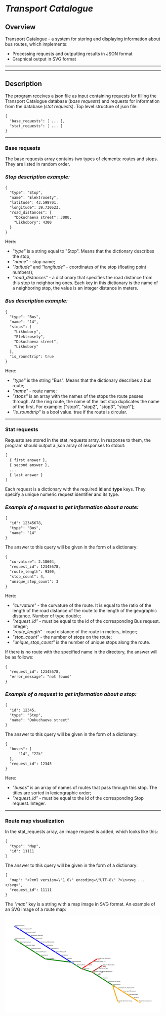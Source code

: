 <h1><i> Transport Catalogue</i></h1>

## **Overview**

Transport Catalogue - a system for storing and displaying information about bus routes, which implements:
* Processing requests and outputting results in JSON format
* Graphical output in SVG format
_____
______
## **Description**
The program receives a json file as input containing requests for filling the Transport Catalogue database (*base requests*) and requests for information from the database (*stat requests*). Top level structure of json file:
```
{
  "base_requests": [ ... ],
  "stat_requests": [ ... ]
} 
```
_____ 
### **Base requests**
The base requests array contains two types of elements: routes and stops. They are listed in random order.

### *Stop description example:*
```
{
  "type": "Stop",
  "name": "Elektrosety",
  "latitude": 43.598701,
  "longitude": 39.730623,
  "road_distances": {
    "Dokuchaeva street": 3000,
    "Likhobory": 4300
  }
} 
```
Here:
* *"type"* is a string equal to "Stop". Means that the dictionary describes the stop;
* *"name"* - stop name;
* *"latitude"* and *"longitude"* - coordinates of the stop (floating point numbers);
* *"road_distances"* - a dictionary that specifies the road distance from this stop to neighboring ones. Each key in this dictionary is the name of a neighboring stop, the value is an integer distance in meters.

### *Bus description example:*
```
{
  "type": "Bus",
  "name": "14",
  "stops": [
    "Likhobory",
    "Elektrosety",
    "Dokuchaeva street",
    "Likhobory"
  ],
  "is_roundtrip": true
} 
```
Here:
* *"type"* is the string "Bus". Means that the dictionary describes a bus route;
* *"name"* - route name;
* *"stops"* is an array with the names of the stops the route passes through. At the ring route, the name of the last stop duplicates the name of the first. For example: ["stop1", "stop2", "stop3", "stop1"];
* *"is_roundtrip"* is a bool value. true if the route is circular.
_____ 
### **Stat requests**
Requests are stored in the stat_requests array. In response to them, the program should output a json array of responses to stdout:
```
[
  { first answer },
  { second answer },
  ...
  { last answer }
] 
```
Each request is a dictionary with the required **id** and **type** keys. They specify a unique numeric request identifier and its type.

### *Example of a request to get information about a route:*
```
{
  "id": 12345678,
  "type": "Bus",
  "name": "14"
} 
```
The answer to this query will be given in the form of a dictionary:
```
{
  "curvature": 2.18604,
  "request_id": 12345678,
  "route_length": 9300,
  "stop_count": 4,
  "unique_stop_count": 3
} 
```
Here:
* *"curvature"* - the curvature of the route. It is equal to the ratio of the length of the road distance of the route to the length of the geographic distance. Number of type double;
* *"request_id"* - must be equal to the id of the corresponding Bus request. Integer;
* *"route_length"* - road distance of the route in meters, integer;
* *"stop_count"* - the number of stops on the route;
* *"unique_stop_count"* is the number of unique stops along the route.

If there is no route with the specified name in the directory, the answer will be as follows:
```
{
  "request_id": 12345678,
  "error_message": "not found"
} 
```

### *Example of a request to get information about a stop:*
```
{
  "id": 12345,
  "type": "Stop",
  "name": "Dokuchaeva street"
} 
```
The answer to this query will be given in the form of a dictionary:
```
{
  "buses": [
      "14", "22k"
  ],
  "request_id": 12345
} 
```
Here:
* *"buses"* is an array of names of routes that pass through this stop. The titles are sorted in lexicographic order;
* *"request_id"* - must be equal to the id of the corresponding Stop request. Integer.
_____ 
### **Route map visualization**
In the stat_requests array, an image request is added, which looks like this:
```
{
  "type": "Map",
  "id": 11111
} 
```
The answer to this query will be given in the form of a dictionary:
```
{
  "map": "<?xml version=\"1.0\" encoding=\"UTF-8\" ?>\n<svg ... </svg>",
  "request_id": 11111
} 
```
The *"map"* key is a string with a map image in SVG format. An example of an SVG image of a route map:

![](Example.svg)